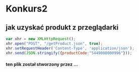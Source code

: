 # Konkurs2

## **jak uzyskać produkt z przeglądarki**
<!-- - javascript -->
<!--function getAllFuncs(toCheck) {
    const props = [];
    let obj = toCheck;
    do {
        props.push(...Object.getOwnPropertyNames(obj));
    } while (obj = Object.getPrototypeOf(obj));

    return props.sort().filter((e, i, arr) => {
        if (e != arr[i + 1] && typeof toCheck[e] == 'function') return true;
    });
}
console.log(getAllFuncs(codeReader)) -->
```javascript
var xhr = new XMLHttpRequest();
xhr.open("POST", "/getProduct.json", true);
xhr.setRequestHeader('Content-Type', 'application/json');
xhr.send(JSON.stringify({productCode:"5449000000996"}));
```
#### ten plik został stworzony przez ...
